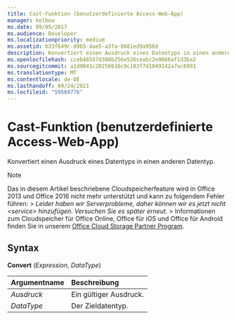 ```yaml
---
title: Cast-Funktion (benutzerdefinierte Access-Web-App)
manager: kelbow
ms.date: 09/05/2017
ms.audience: Developer
ms.localizationpriority: medium
ms.assetid: b33f649c-d9b5-4ae5-a3fa-8681ed9a956d
description: Konvertiert einen Ausdruck eines Datentyps in einen anderen Datentyp.
ms.openlocfilehash: cceb46557d308b256e526ceabc2e9866af1d3ba2
ms.sourcegitcommit: a1d9041c20256616c9c183f7d1049142a7ac6991
ms.translationtype: MT
ms.contentlocale: de-DE
ms.lasthandoff: 09/24/2021
ms.locfileid: "59569776"
---
```

# <a name="cast-function-access-custom-web-app"></a>Cast-Funktion (benutzerdefinierte Access-Web-App)

Konvertiert einen Ausdruck eines Datentyps in einen anderen Datentyp.
  
> [!NOTE]
> Das in diesem Artikel beschriebene Cloudspeicherfeature wird in Office 2013 und Office 2016 nicht mehr unterstützt und kann zu folgendem Fehler führen: > *Leider haben wir Serverprobleme, daher können wir es jetzt nicht \<service\> hinzufügen. Versuchen Sie es später erneut.* > Informationen zum Cloudspeicher für Office Online, Office für iOS und Office für Android finden Sie in unserem [Office Cloud Storage Partner Program](https://dev.office.com/programs/officecloudstorage). 
  
## <a name="syntax"></a>Syntax

**Convert** (*Expression*, *DataType*) 
  
|**Argumentname**|**Beschreibung**|
|:-----|:-----|
| *Ausdruck*  <br/> |Ein gültiger Ausdruck.  <br/> |
| *DataType*  <br/> |Der Zieldatentyp.  <br/> |
   

